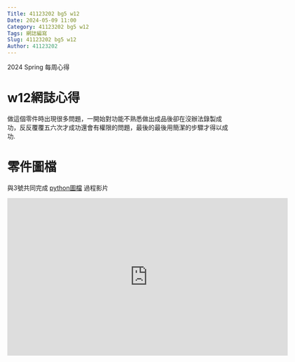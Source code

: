 ```yaml
---
Title: 41123202 bg5 w12
Date: 2024-05-09 11:00
Category: 41123202 bg5 w12
Tags: 網誌編寫
Slug: 41123202 bg5 w12
Author: 41123202
---
```


2024 Spring 每周心得

<!-- PELICAN_END_SUMMARY -->

# w12網誌心得
做這個零件時出現很多問題，一開始對功能不熟悉做出成品後卻在沒辦法錄製成功，反反覆覆五六次才成功還會有權限的問題，最後的最後用簡潔的步驟才得以成功.
# 零件圖檔
與3號共同完成 [python圖檔](https://gist.githubusercontent.com/Yunjia822/5a595b58f3e5b2492fa32c330bf57c6a/raw/5026ea8f0d9ba19b3681f8ca8cbb04f4d4899b04/gistfile1.txt)
過程影片
<iframe width="640" height="360" src="https://www.youtube.com/embed/9ssCvRZXJTg" title="NX零件檔" frameborder="0" allow="accelerometer; autoplay; clipboard-write; encrypted-media; gyroscope; picture-in-picture; web-share" referrerpolicy="strict-origin-when-cross-origin" allowfullscreen></iframe>

